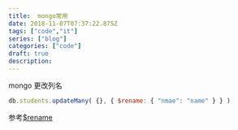 ```yaml
---
title:  mongo常用
date: 2018-11-07T07:37:22.875Z
tags: ["code","it"]
series: ["blog"]
categories: ["code"]
draft: true
description:
---
```


mongo 更改列名
```javascript
db.students.updateMany( {}, { $rename: { "nmae": "name" } } )
```
参考[$rename](https://docs.mongodb.com/manual/reference/operator/update/rename/)

